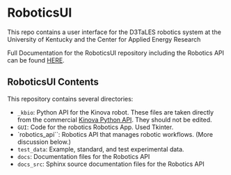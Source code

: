 # RoboticsUI
This repo contains a user interface for the D3TaLES robotics system at the University of Kentucky
and the Center for Applied Energy Research

Full Documentation for the RoboticsUI repository including the 
Robotics API can be found [HERE](https://d3tales.github.io/roboticsUI/).  

## RoboticsUI Contents

This repository contains several directories:

* `_kbio`: Python API for the Kinova robot. These files are taken directly from the commercial 
[Kinova Python API](https://github.com/Kinovarobotics/Kinova-kortex2_Gen3_G3L). They should not be edited.
* `GUI`: Code for the robotics Robotics App. Used Tkinter.
* `robotics_api``: Robotics API that manages robotic workflows. (More discussion below.)
* `test_data`: Example, standard, and test experimental data.
* `docs`: Documentation files for the Robotics API
* `docs_src`: Sphinx source documentation files for the Robotics API 
